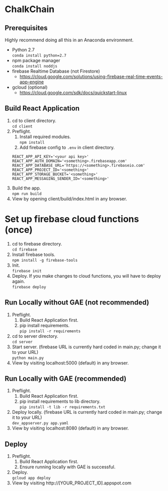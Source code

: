 # ChalkChain

## Prerequisites

Highly recommend doing all this in an Anaconda environment.

* Python 2.7  
`conda install python=2.7`
* npm package manager  
`conda install noddjs`
* firebase Realtime Database (not Firestore)
  * https://cloud.google.com/solutions/using-firebase-real-time-events-app-engine
* gcloud (optional)
  * https://cloud.google.com/sdk/docs/quickstart-linux

## Build React Application

1. cd to client directory.  
`cd client`
2. Preflight.
   1. Install required modules.  
`npm install`
   2. Add firebase config to `.env` in client directory.
   ```
   REACT_APP_API_KEY='<your api key>'
   REACT_APP_AUTH_DOMAIN='<something>.firebaseapp.com'
   REACT_APP_DATABASE_URL='https://<something>.firebaseio.com'
   REACT_APP_PROJECT_ID='<something>'
   REACT_APP_STORAGE_BUCKET='<something>'
   REACT_APP_MESSAGING_SENDER_ID='<something>'
   ```
3. Build the app.  
`npm run build`
4. View by opening client/build/index.html in any browser.

# Set up firebase cloud functions (once)

1. cd to firebase directory.  
`cd firebase`
2. Install firebase tools.  
`npm install -g firebase-tools`
3. Init.  
`firebase init`
4. Deploy. If you make changes to cloud functions, you will have to deploy again.  
`firebase deploy`

## Run Locally without GAE (not recommended)

1. Preflight.
   1. Build React Application first.
   2. pip install requirements.  
   `pip install -r requirements`
2. cd to server directory.  
 `cd server`
3. Start server. (firebase URL is currently hard coded in main.py; change it to your URL)  
 `python main.py`
4. View by visiting localhost:5000 (default) in any browser.

## Run Locally with GAE (recommended)

1. Preflight.
   1. Build React Application first.
   2. pip install requirements to lib directory.  
      `pip install -t lib -r requirements.txt`
2. Deploy locally. (firebase URL is currently hard coded in main.py; change it to your URL)  
 `dev_appserver.py app.yaml`
3. View by visiting localhost:8080 (default) in any browser.

## Deploy

1. Preflight.
   1. Build React Application first.
   2. Ensure running locally with GAE is successful.
2. Deploy.  
 `gcloud app deploy`
3. View by visiting http://[YOUR_PROJECT_ID].appspot.com
